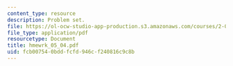 ```yaml
---
content_type: resource
description: Problem set.
file: https://ol-ocw-studio-app-production.s3.amazonaws.com/courses/2-008-design-and-manufacturing-ii-spring-2004/fcb007540bddfcfd946cf240816c9c8b_hmewrk_05_04.pdf
file_type: application/pdf
resourcetype: Document
title: hmewrk_05_04.pdf
uid: fcb00754-0bdd-fcfd-946c-f240816c9c8b
---
```

